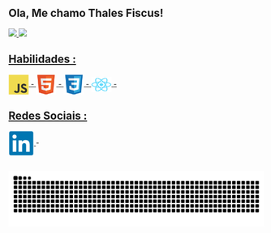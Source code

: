 ## Ola, Me chamo Thales Fiscus!

<div style="display: inline_block">
  <a href="https://github.com/ThalesF01">
  <img height="180em" src="https://github-readme-stats.vercel.app/api?username=ThalesF01&show_icons=true&theme=dracula&include_all_commits=true&count_private=true">
  <img height="180em" src="https://github-readme-stats.vercel.app/api/top-langs/?username=ThalesF01&layout=compact&langs_count=7&theme=dracula">
</div>

## Habilidades :

<img align="center" alt="JavaScript" height="40" width="40" src="https://raw.githubusercontent.com/devicons/devicon/master/icons/javascript/javascript-original.svg"      style="max.width:100%;"> - 
<img align="center" alt="HTML" height="40" width="40" src="https://raw.githubusercontent.com/devicons/devicon/master/icons/html5/html5-original.svg"      style="max.width:100%;"> - 
<img align="center" alt="CSS" height="40" width="40" src="https://raw.githubusercontent.com/devicons/devicon/master/icons/css3/css3-original.svg" style="max.width:100%;"> -
<img align="center" alt="React" height="30" width="40" src="https://raw.githubusercontent.com/devicons/devicon/master/icons/react/react-original.svg"> -


## Redes Sociais :
  <a href="https://www.linkedin.com/in/thalesf01/" target="_blank">
  <img align="center" alt="Thales-linkedin" height="50" width="50" src="https://raw.githubusercontent.com/devicons/devicon/master/icons/linkedin/linkedin-original.svg"      style="max.width:100%;">
  </a>
  -
  
##
![Snake animation](https://github.com/ThalesF01/ThalesF01/blob/output/github-contribution-grid-snake.svg)
